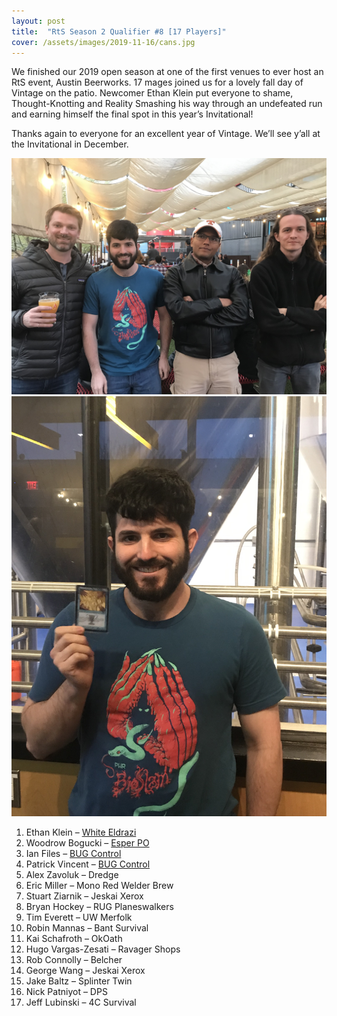 ```yaml
---
layout: post
title:  "RtS Season 2 Qualifier #8 [17 Players]"
cover: /assets/images/2019-11-16/cans.jpg
---
```


We finished our 2019 open season at one of the first venues to ever
host an RtS event, Austin Beerworks. 17 mages joined us for a lovely
fall day of Vintage on the patio. Newcomer Ethan Klein put everyone to
shame, Thought-Knotting and Reality Smashing his way through an
undefeated run and earning himself the final spot in this year’s
Invitational!

Thanks again to everyone for an excellent year of Vintage. We’ll see
y’all at the Invitational in December.

![](/assets/images/2019-11-16/top4.jpg)
![](/assets/images/2019-11-16/ethanwins.jpg)


1. Ethan Klein – [White Eldrazi](/assets/images/2019-11-16/ethan.jpg)
2. Woodrow Bogucki – [Esper PO](/assets/images/2019-11-16/woodrow.jpg)
3. Ian Files – [BUG Control](/assets/images/2019-11-16/ian.jpg)
4. Patrick Vincent – [BUG Control](/assets/images/2019-11-16/patrick.jpg)
5. Alex Zavoluk – Dredge
6. Eric Miller – Mono Red Welder Brew
7. Stuart Ziarnik – Jeskai Xerox
8. Bryan Hockey – RUG Planeswalkers
9. Tim Everett – UW Merfolk
10. Robin Mannas – Bant Survival
11. Kai Schafroth – OkOath
12. Hugo Vargas-Zesati – Ravager Shops
13. Rob Connolly – Belcher
14. George Wang – Jeskai Xerox
15. Jake Baltz – Splinter Twin
16. Nick Patniyot – DPS
17. Jeff Lubinski – 4C Survival



